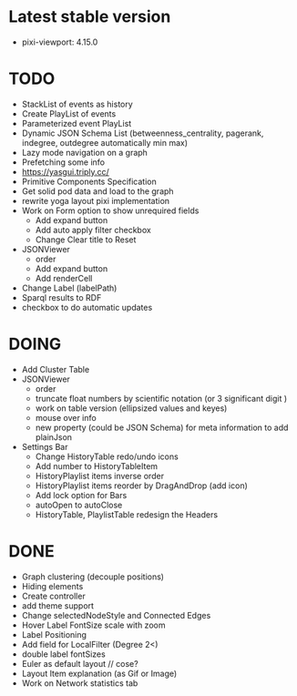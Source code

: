 # Latest stable version

- pixi-viewport: 4.15.0

# TODO

- StackList of events as history
- Create PlayList of events
- Parameterized event PlayList
- Dynamic JSON Schema List (betweenness_centrality, pagerank, indegree, outdegree automatically min max)
- Lazy mode navigation on a graph
- Prefetching some info
- https://yasgui.triply.cc/
- Primitive Components Specification
- Get solid pod data and load to the graph
- rewrite yoga layout pixi implementation
- Work on Form option to show unrequired fields
  - Add expand button
  - Add auto apply filter checkbox
  - Change Clear title to Reset
- JSONViewer
  - order
  - Add expand button
  - Add renderCell
- Change Label (labelPath)
- Sparql results to RDF
- checkbox to do automatic updates

# DOING

- Add Cluster Table
- JSONViewer
  - order
  - truncate float numbers by scientific notation (or 3 significant digit )
  - work on table version (ellipsized values and keyes)
  - mouse over info
  - new property (could be JSON Schema) for meta information to add plainJson
- Settings Bar
  - Change HistoryTable redo/undo icons
  - Add number to HistoryTableItem
  - HistoryPlaylist items inverse order
  - HistoryPlaylist items reorder by DragAndDrop (add icon)
  - Add lock option for Bars
  - autoOpen to autoClose
  - HistoryTable, PlaylistTable redesign the Headers

# DONE

- Graph clustering (decouple positions)
- Hiding elements
- Create controller
- add theme support
- Change selectedNodeStyle and Connected Edges
- Hover Label FontSize scale with zoom
- Label Positioning
- Add field for LocalFilter (Degree 2<)
- double label fontSizes
- Euler as default layout // cose?
- Layout Item explanation (as Gif or Image)
- Work on Network statistics tab
